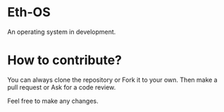 # Eth-OS
An operating system in development.

# How to contribute?

You can always clone the repository
or Fork it to your own.
Then make a pull request or 
Ask for a code review.

Feel free to make any changes.
